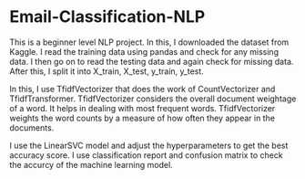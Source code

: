 # Email-Classification-NLP

This is a beginner level NLP project. In this, I downloaded the dataset from Kaggle. I read the training data using pandas and check for any missing data. I then go on to read the testing data and again check for missing data. After this, I split it into X_train, X_test, y_train, y_test.

In this, I use TfidfVectorizer that does the work of CountVectorizer and TfidfTransformer. TfidfVectorizer considers the overall document weightage of a word. It helps in dealing with most frequent words. TfidfVectorizer weights the word counts by a measure of how often they appear in the documents.

I use the LinearSVC model and adjust the hyperparameters to get the best accuracy score. I use classification report and confusion matrix to check the accurcy of the machine learning model.
